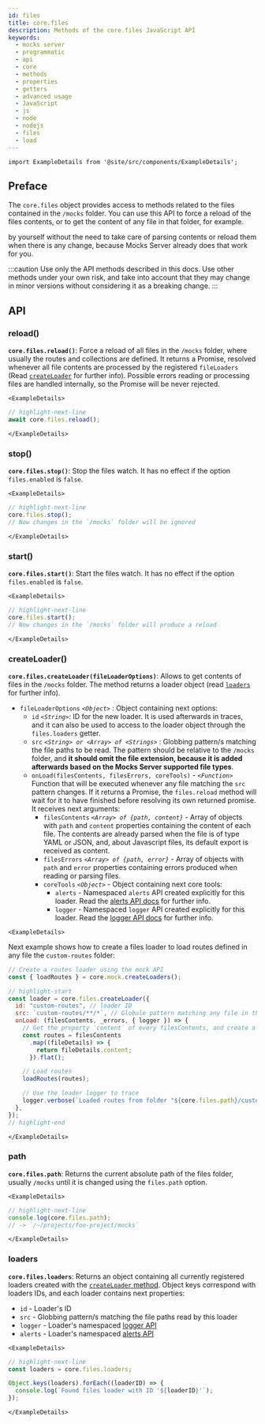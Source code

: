 ```yaml
---
id: files
title: core.files
description: Methods of the core.files JavaScript API
keywords:
  - mocks server
  - programmatic
  - api
  - core
  - methods
  - properties
  - getters
  - advanced usage
  - JavaScript
  - js
  - node
  - nodejs
  - files
  - load
---
```


```mdx-code-block
import ExampleDetails from '@site/src/components/ExampleDetails';
```

## Preface

The `core.files` object provides access to methods related to the files contained in the `/mocks` folder. You can use this API to force a reload of the files contents, or to get the content of any file in that folder, for example.

by yourself without the need to take care of parsing contents or reload them when there is any change, because Mocks Server already does that work for you. 

:::caution
Use only the API methods described in this docs. Use other methods under your own risk, and take into account that they may change in minor versions without considering it as a breaking change.
:::

## API

### reload()

__`core.files.reload()`__: Force a reload of all files in the `/mocks` folder, where usually the routes and collections are defined. It returns a Promise, resolved whenever all file contents are processed by the registered `fileLoaders` (Read [`createLoader`](#createloader) for further info). Possible errors reading or processing files are handled internally, so the Promise will be never rejected.

```mdx-code-block
<ExampleDetails>
```

```js
// highlight-next-line
await core.files.reload();
```

```mdx-code-block
</ExampleDetails>
```

### stop()

__`core.files.stop()`__: Stop the files watch. It has no effect if the option `files.enabled` is `false`.

```mdx-code-block
<ExampleDetails>
```

```js
// highlight-next-line
core.files.stop();
// Now changes in the `/mocks` folder will be ignored
```

```mdx-code-block
</ExampleDetails>
```

### start()

__`core.files.start()`__: Start the files watch. It has no effect if the option `files.enabled` is `false`.

```mdx-code-block
<ExampleDetails>
```

```js
// highlight-next-line
core.files.start();
// Now changes in the `/mocks` folder will produce a reload
```

```mdx-code-block
</ExampleDetails>
```

### createLoader()

__`core.files.createLoader(fileLoaderOptions)`__: Allows to get contents of files in the `/mocks` folder. The method returns a loader object (read [`loaders`](#loaders) for further info).

* `fileLoaderOptions` _`<Object>`_ : Object containing next options:
  * `id` _`<String>`_: ID for the new loader. It is used afterwards in traces, and it can also be used to access to the loader object through the `files.loaders` getter.
  * `src` _`<String> or <Array> of <Strings>`_ : Globbing pattern/s matching the file paths to be read. The pattern should be relative to the `/mocks` folder, and __it should omit the file extension, because it is added afterwards based on the Mocks Server supported file types__.
  * `onLoad(filesContents, filesErrors, coreTools)` - _`<Function>`_ Function that will be executed whenever any file matching the `src` pattern changes. If it returns a Promise, the `files.reload`  method will wait for it to have finished before resolving its own returned promise. It receives next arguments:
    * `filesContents` _`<Array> of {path, content}`_ - Array of objects with `path` and `content` properties containing the content of each file. The contents are already parsed when the file is of type YAML or JSON, and, about Javascript files, its default export is received as content.
    * `filesErrors` _`<Array> of {path, error}`_ - Array of objects with `path` and `error` properties containing errors produced when reading or parsing files.
    * `coreTools` _`<Object>`_ - Object containing next core tools:
      * `alerts` - Namespaced `alerts` API created explicitly for this loader. Read the [alerts API docs](./alerts.md) for further info.
      * `logger` - Namespaced `logger` API created explicitly for this loader. Read the [logger API docs](./logger.md) for further info.

```mdx-code-block
<ExampleDetails>
```

Next example shows how to create a files loader to load routes defined in any file the `custom-routes` folder:

```js
// Create a routes loader using the mock API
const { loadRoutes } = core.mock.createLoaders();

// highlight-start
const loader = core.files.createLoader({
  id: "custom-routes", // loader ID
  src: `custom-routes/**/*`, // Globule pattern matching any file in the `/mocks/custom-routes` folder and subfolders
  onLoad: (filesContents, _errors, { logger }) => {
    // Get the property `content` of every filesContents, and create a flat array with all contents.
    const routes = filesContents
      .map((fileDetails) => {
        return fileDetails.content;
      }).flat();

    // Load routes
    loadRoutes(routes);

    // Use the loader logger to trace
    logger.verbose(`Loaded routes from folder "${core.files.path}/custom-routes"`);
  },
});
// highlight-end
```

```mdx-code-block
</ExampleDetails>
```

### path

__`core.files.path`__: Returns the current absolute path of the files folder, usually `/mocks` until it is changed using the `files.path` option.

```mdx-code-block
<ExampleDetails>
```

```js
// highlight-next-line
console.log(core.files.path);
// -> `/~/projects/foo-project/mocks`
```

```mdx-code-block
</ExampleDetails>
```

### loaders

__`core.files.loaders`__: Returns an object containing all currently registered loaders created with the [`createLoader` method](#createloader). Object keys correspond with loaders IDs, and each loader contains next properties:
* `id` - Loader's ID
* `src` - Globbing pattern/s matching the file paths read by this loader
* `logger` - Loader's namespaced [logger API](./logger.md)
* `alerts` - Loader's namespaced [alerts API](./alerts.md)

```mdx-code-block
<ExampleDetails>
```

```js
// highlight-next-line
const loaders = core.files.loaders;

Object.keys(loaders).forEach((loaderID) => {
  console.log(`Found files loader with ID '${loaderID}'`);
});
```

```mdx-code-block
</ExampleDetails>
```
